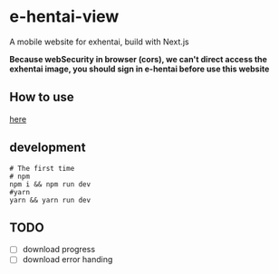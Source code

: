 # e-hentai-view

A mobile website for exhentai, build with Next.js

**Because webSecurity in browser (cors), we can't direct access the exhentai image, you should sign in e-hentai before use this website**

## How to use

[here](https://e-hentai-view.now.sh/)

## development

```shell
# The first time
# npm
npm i && npm run dev
#yarn
yarn && yarn run dev
```

## TODO

- [ ] download progress
- [ ] download error handing
